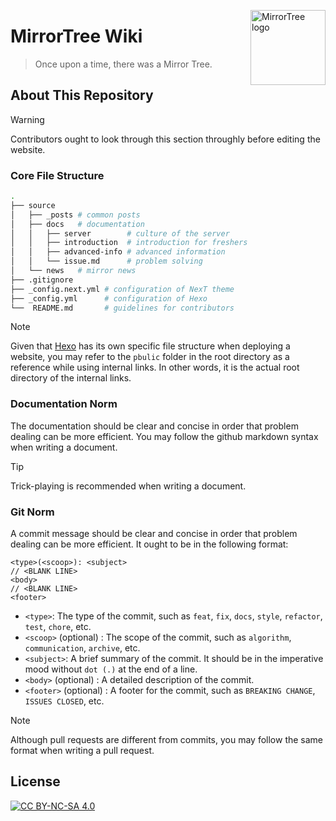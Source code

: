 <a title="MirrorTree Wiki" href="wiki.mirror.bearcabbage.top/"><img align="right" alt="MirrorTree logo" width="120" height="120" src="/source/images/logo.svg"></a>

# MirrorTree Wiki

> Once upon a time, there was a Mirror Tree.

## About This Repository

> [!WARNING]
> Contributors ought to look through this section throughly before editing the website.

### Core File Structure

```bash
.
├── source
│   ├── _posts # common posts
│   ├── docs   # documentation
│   │   ├── server        # culture of the server
│   │   ├── introduction  # introduction for freshers
│   │   ├── advanced-info # advanced information
│   │   └── issue.md      # problem solving
│   └── news   # mirror news
├── .gitignore
├── _config.next.yml # configuration of NexT theme
├── _config.yml      # configuration of Hexo
└──  README.md       # guidelines for contributors
```

> [!NOTE]
> Given that [Hexo](https://hexo.io/) has its own specific file structure when deploying a website, you may refer to the `pbulic` folder in the root directory as a reference while using internal links. In other words, it is the actual root directory of the internal links.

### Documentation Norm

The documentation should be clear and concise in order that problem dealing can be more efficient. You may follow the github markdown syntax when writing a document.

> [!TIP]
> Trick-playing is recommended when writing a document.

### Git Norm

A commit message should be clear and concise in order that problem dealing can be more efficient. It ought to be in the following format:

```git
<type>(<scoop>): <subject>
// <BLANK LINE>
<body>
// <BLANK LINE>
<footer>
```

- `<type>`: The type of the commit, such as `feat`, `fix`, `docs`, `style`, `refactor`, `test`, `chore`, etc.
- `<scoop>` (optional) : The scope of the commit, such as `algorithm`, `communication`, `archive`, etc.
- `<subject>`: A brief summary of the commit. It should be in the imperative mood without `dot (.)` at the end of a line.
- `<body>` (optional) : A detailed description of the commit.
- `<footer>` (optional) : A footer for the commit, such as `BREAKING CHANGE`, `ISSUES CLOSED`, etc.

> [!NOTE]
> Although pull requests are different from commits, you may follow the same format when writing a pull request.

## License

[![CC BY-NC-SA 4.0](https://mirrors.creativecommons.org/presskit/buttons/88x31/svg/by-nc-sa.svg)](https://creativecommons.org/licenses/by-nc-sa/4.0/)
